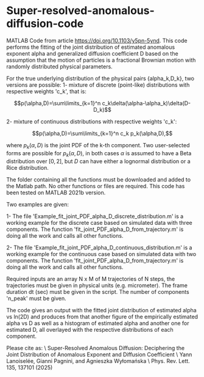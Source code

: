 # Super-resolved-anomalous-diffusion-code
MATLAB Code from article https://doi.org/10.1103/y5pn-5ynd.
This code performs the fitting of the joint distribution of estimated anomalous exponent alpha and generalized diffusion coefficient D based on the assumption that the motion of particles is a fractional Brownian motion with randomly distributed physical parameters. 

For the true underlying distribution of the physical pairs {alpha_k,D_k}, two versions are possible:
1- mixture of discrete (point-like) distributions with respective weights 'c_k', that is: 

$$p(\alpha,D)=\sum\limits_{k=1}^n c_k\delta(\alpha-\alpha_k)\delta(D-D_k)$$

2- mixture of continuous distributions with respective weights 'c_k': 

$$p(\alpha,D)=\sum\limits_{k=1}^n c_k p_k(\alpha,D),$$ 

where $p_k(\alpha,D)$ is the joint PDF of the k-th component. Two user-selected forms are possible for $p_k(\alpha,D)$, in both cases $\alpha$ is assumed to have a Beta distribution over $[0,2]$, but $D$ can have either a lognormal distribution or a Rice distribution. 


The folder containing all the functions must be downloaded and added to the Matlab path. No other functions or files are required. This code has been tested on MATLAB 2021b version.

Two examples are given:


1- The file 'Example_fit_joint_PDF_alpha_D_discrete_distribution.m' is a working example for the discrete case based on simulated data with three components. 
The function 'fit_joint_PDF_alpha_D_from_trajectory.m' is doing all the work and calls all other functions.

2- The file 'Example_fit_joint_PDF_alpha_D_continuous_distribution.m' is a working example for the continuous case based on simulated data with two components. 
The function 'fit_joint_PDF_alpha_D_from_trajectory.m' is doing all the work and calls all other functions.


Required inputs are an array N x M of M trajectories of N steps, the trajectories must be given in physical units (e.g. micrometer). The frame duration dt (sec) must be given in the script.
The number of components 'n_peak' must be given.

The code gives an output with the fitted  joint distribution of estimated alpha vs ln(2D) and produces from that another figure of the empirically estimated alpha vs D as well as a histogram of estimated alpha and  another one for estimated D, all overlayed with the respective distributions of each component.

Please cite as: \\
Super-Resolved Anomalous Diffusion: Deciphering the Joint Distribution of Anomalous Exponent and Diffusion Coefficient \\
Yann Lanoiselée, Gianni Pagnini, and Agnieszka Wyłomańska \\
Phys. Rev. Lett. 135, 137101 (2025)

